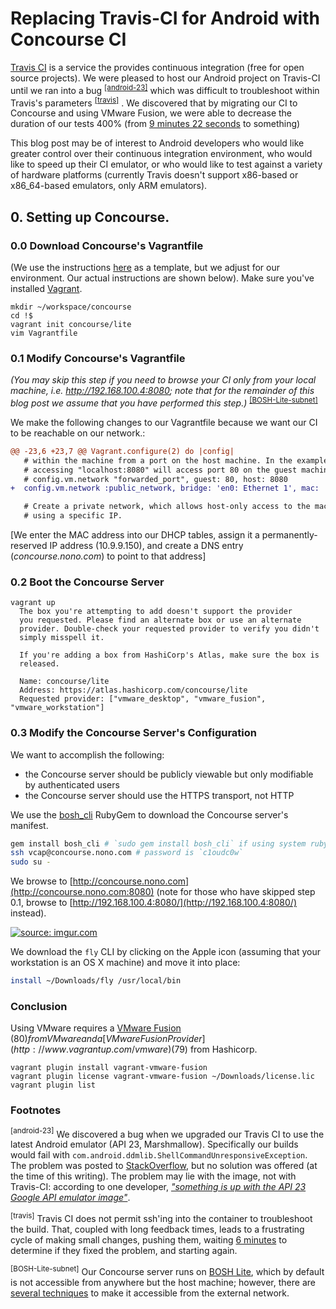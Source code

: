 # Replacing Travis-CI for Android with Concourse CI
[Travis CI](https://travis-ci.org/) is a service the provides continuous integration (free for open source projects). We were pleased to host our Android project on Travis-CI until we ran into a bug <sup>[[android-23]](#android-23)</sup> which was difficult to troubleshoot within Travis's parameters <sup>[[travis]](#travis-shortcomings)</sup> . We discovered that by migrating our CI to Concourse and using VMware Fusion, we were able to decrease the duration of
our tests 400% (from [9 minutes 22 seconds](https://travis-ci.org/blabbertabber/blabbertabber/builds/84781702) to something)

This blog post may be of interest to Android developers who would like greater control over
their continuous integration environment, who would like to speed up their CI emulator, or
who would like to test against a variety of hardware platforms (currently Travis doesn't support
x86-based or x86_64-based emulators, only ARM emulators).

## 0. Setting up Concourse.

### 0.0 Download Concourse's Vagrantfile

(We use the instructions [here](http://concourse.ci/getting-started.html) as a
template, but we adjust for our environment. Our actual instructions are shown below). Make sure you've installed [Vagrant](https://www.vagrantup.com/).

```
mkdir ~/workspace/concourse
cd !$
vagrant init concourse/lite
vim Vagrantfile
```
### 0.1 Modify Concourse's Vagrantfile

*(You may skip this step if you need to browse your CI only from your local machine,
i.e. http://192.168.100.4:8080; note that for the remainder of this blog post we assume that you _have_ performed this step.)*  <sup>[[BOSH-Lite-subnet]](#BOSH-Lite-subnet)</sup>

We make the following changes to our Vagrantfile because we want our CI to be reachable on our network.:

```diff
@@ -23,6 +23,7 @@ Vagrant.configure(2) do |config|
   # within the machine from a port on the host machine. In the example below,
   # accessing "localhost:8080" will access port 80 on the guest machine.
   # config.vm.network "forwarded_port", guest: 80, host: 8080
+  config.vm.network :public_network, bridge: 'en0: Ethernet 1', mac: '0200dadab0b0', use_dhcp_assigned_default_route: true

   # Create a private network, which allows host-only access to the machine
   # using a specific IP.
```

[We enter the MAC address into our DHCP tables, assign it a permanently-reserved IP address (10.9.9.150), and create a DNS entry (_concourse.nono.com_) to point to that address]

### 0.2 Boot the Concourse Server

```
vagrant up
  The box you're attempting to add doesn't support the provider
  you requested. Please find an alternate box or use an alternate
  provider. Double-check your requested provider to verify you didn't
  simply misspell it.

  If you're adding a box from HashiCorp's Atlas, make sure the box is
  released.

  Name: concourse/lite
  Address: https://atlas.hashicorp.com/concourse/lite
  Requested provider: ["vmware_desktop", "vmware_fusion", "vmware_workstation"]
```

### 0.3 Modify the Concourse Server's Configuration

We want to accomplish the following:

* the Concourse server should be publicly viewable but only modifiable by authenticated users
* the Concourse server should use the HTTPS transport, not HTTP

We use the [bosh_cli](https://rubygems.org/gems/bosh_cli/versions/1.3093.0) RubyGem to download the Concourse server's manifest.

```bash
gem install bosh_cli # `sudo gem install bosh_cli` if using system ruby
ssh vcap@concourse.nono.com # password is `c1oudc0w`
sudo su -
```

We browse to [http://concourse.nono.com](http://concourse.nono.com:8080) (note for those who have skipped step 0.1, browse to [http://192.168.100.4:8080/](http://192.168.100.4:8080/) instead).

<a href="http://imgur.com/bEbLF1Y"><img src="http://i.imgur.com/bEbLF1Y.png" title="source: imgur.com" /></a>

We download the `fly` CLI by clicking on the Apple icon (assuming that your workstation is an OS X machine) and move it into place:

```bash
install ~/Downloads/fly /usr/local/bin
```

### Conclusion

Using VMware requires a [VMware Fusion](http://www.vmware.com/products/fusion) ($80) from VMware and a [VMware Fusion Provider](http://www.vagrantup.com/vmware) ($79) from Hashicorp.

```
vagrant plugin install vagrant-vmware-fusion
vagrant plugin license vagrant-vmware-fusion ~/Downloads/license.lic
vagrant plugin list
```

### Footnotes

<a name="android-23"><sup>[android-23]</sup></a> We discovered a bug when we upgraded our
Travis CI to use the latest Android emulator (API 23, Marshmallow). Specifically
our builds would fail with `com.android.ddmlib.ShellCommandUnresponsiveException`.
The problem was posted to [StackOverflow](http://stackoverflow.com/questions/32952413/gradle-commands-fail-on-api-23-google-api-emulator-image-armeabi-v7a),
but no solution was offered (at the time of this writing).
The problem may lie with the image, not with Travis-CI: according to one developer, _["something is up with the API 23 Google API emulator image"](https://github.com/googlemaps/android-maps-utils/issues/207#issuecomment-144904766)_.

<a name="travis"><sup>[travis]</sup></a> Travis CI does not permit ssh'ing into the container
to troubleshoot the build. That, coupled with long feedback times, leads to a frustrating
cycle of making small changes, pushing them, waiting [6 minutes](https://travis-ci.org/blabbertabber/blabbertabber/builds/85456216)
to determine if they fixed the problem, and starting again.

<a name="BOSH-Lite-subnet"><sup>[BOSH-Lite-subnet]</sup></a> Our Concourse server runs on [BOSH Lite](https://github.com/cloudfoundry/bosh-lite), which by default is not accessible from anywhere but the host machine; however, there are [several techniques](http://blog.pivotal.io/labs/labs/deploying-bosh-lite-subnet-accessible-manner) to make it accessible from the external network.
